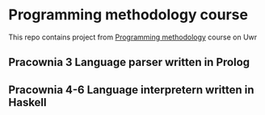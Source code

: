 # Programming methodology course

This repo contains project from [Programming methodology](https://zapisy.ii.uni.wroc.pl/courses/838_metody-programowania_lato_16_17) course on Uwr

## Pracownia 3 Language parser written in Prolog
## Pracownia 4-6 Language interpretern written in Haskell
